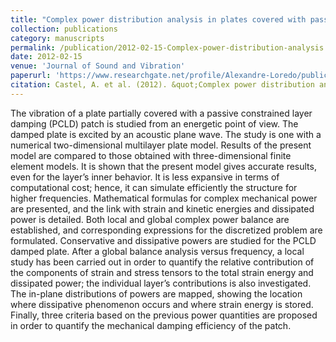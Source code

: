 ```yaml
---
title: "Complex power distribution analysis in plates covered with passive constrained layer damping patches"
collection: publications
category: manuscripts
permalink: /publication/2012-02-15-Complex-power-distribution-analysis
date: 2012-02-15
venue: 'Journal of Sound and Vibration'
paperurl: 'https://www.researchgate.net/profile/Alexandre-Loredo/publication/229400675_Complex_power_distribution_analysis_in_plates_covered_with_passive_constrained_layer_damping_patches/links/5d0ca099299bf1547c716ef9/Complex-power-distribution-analysis-in-plates-covered-with-passive-constrained-layer-damping-patches.pdf'
citation: Castel, A. et al. (2012). &quot;Complex power distribution analysis in plates covered with passive constrained layer damping patches.&quot; <i>Journal of Sound and Vibration</i>. 331(11).'
---
```

The vibration of a plate partially covered with a passive constrained layer damping (PCLD) patch is studied from an energetic point of view. The damped plate is excited by an acoustic plane wave. The study is one with a numerical two-dimensional multilayer plate model. Results of the present model are compared to those obtained with three-dimensional finite element models. It is shown that the present model gives accurate results, even for the layer’s inner behavior. It is less expansive in terms of computational cost; hence, it can simulate efficiently the structure for higher frequencies. Mathematical formulas for complex mechanical power are presented, and the link with strain and kinetic energies and dissipated power is detailed. Both local and global complex power balance are established, and corresponding expressions for the discretized problem are formulated. Conservative and dissipative powers are studied for the PCLD damped plate. After a global balance analysis versus frequency, a local study has been carried out in order to quantify the relative contribution of the components of strain and stress tensors to the total strain energy and dissipated power; the individual layer’s contributions is also investigated. The in-plane distributions of powers are mapped, showing the location where dissipative phenomenon occurs and where strain energy is stored. Finally, three criteria based on the previous power quantities are proposed in order to quantify the mechanical damping efficiency of the patch.
